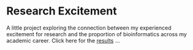 # Research Excitement

A little project exploring the connection between my experienced excitement for research and the proportion of bioinformatics across my academic career. Click here for the [results] ...

[results]: https://martinabraun.github.io/ResearchExcitement/index.html
